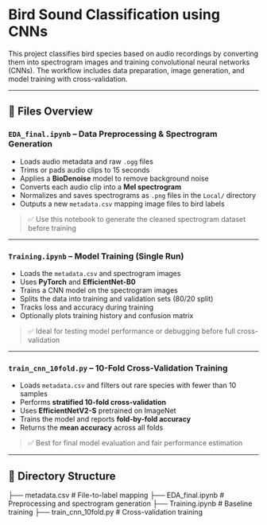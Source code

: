 # Bird Sound Classification using CNNs

This project classifies bird species based on audio recordings by converting them into spectrogram images and training convolutional neural networks (CNNs). 
The workflow includes data preparation, image generation, and model training with cross-validation.

---

## 📁 Files Overview

### `EDA_final.ipynb` – Data Preprocessing & Spectrogram Generation
- Loads audio metadata and raw `.ogg` files
- Trims or pads audio clips to 15 seconds
- Applies a **BioDenoise** model to remove background noise
- Converts each audio clip into a **Mel spectrogram**
- Normalizes and saves spectrograms as `.png` files in the `Local/` directory
- Outputs a new `metadata.csv` mapping image files to bird labels

> ✅ Use this notebook to generate the cleaned spectrogram dataset before training

---

### `Training.ipynb` – Model Training (Single Run)
- Loads the `metadata.csv` and spectrogram images
- Uses **PyTorch** and **EfficientNet-B0**
- Trains a CNN model on the spectrogram images
- Splits the data into training and validation sets (80/20 split)
- Tracks loss and accuracy during training
- Optionally plots training history and confusion matrix

> ✅ Ideal for testing model performance or debugging before full cross-validation

---

### `train_cnn_10fold.py` – 10-Fold Cross-Validation Training
- Loads `metadata.csv` and filters out rare species with fewer than 10 samples
- Performs **stratified 10-fold cross-validation**
- Uses **EfficientNetV2-S** pretrained on ImageNet
- Trains the model and reports **fold-by-fold accuracy**
- Returns the **mean accuracy** across all folds

> ✅ Best for final model evaluation and fair performance estimation

---

## 📂 Directory Structure
├── metadata.csv # File-to-label mapping
├── EDA_final.ipynb # Preprocessing and spectrogram generation
├── Training.ipynb # Baseline training
├── train_cnn_10fold.py # Cross-validation training
